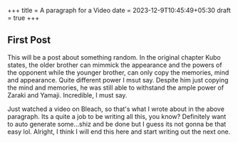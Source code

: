 +++
title = A paragraph for a Video
date = 2023-12-9T10:45:49+05:30
draft = true
+++
## First Post

This will be a post about something random.
In the original chapter Kubo states, the older brother can mimmick the appearance and the powers of the opponent while the younger brother, can only copy the memories, mind and appearance. Quite different power I msut say.
Despite him just copying the mind and memories, he was still able to withstand the ample power of Zaraki and Yamaji. Incredible, I must say.

Just watched a video on Bleach, so that's what I wrote about in the above paragraph. Its a quite a job to be writing all this, you know? Definitely want to auto generate some...shiz and be done but I guess its not gonna be
that easy lol. Alright, I think I will end this here and start writing out the next one.
